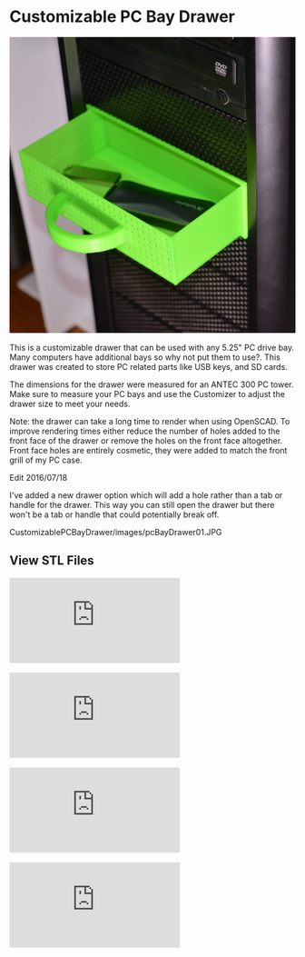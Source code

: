 # Customizable PC Bay Drawer

![Customizable PC Bay Drawer](https://raw.githubusercontent.com/gmelenka/CustomizablePCBayDrawer/master/images/pcBayDrawer01.JPG)

This is a customizable drawer that can be used with any 5.25" PC drive bay. Many computers have additional bays so why not put them to use?. 
This drawer was created to store PC related parts like USB keys, and SD cards.

The dimensions for the drawer were measured for an ANTEC 300 PC tower. 
Make sure to measure your PC bays and use the Customizer to adjust the drawer size to meet your needs.

Note: the drawer can take a long time to render when using OpenSCAD. 
To improve rendering times either reduce the number of holes added to the front face of the drawer or remove the holes on the front face altogether.  
Front face holes are entirely cosmetic, they were added to match the front grill of my PC case.

Edit 2016/07/18

I've added a new drawer option which will add a hole rather than a tab or handle for the drawer. 
This way you can still open the drawer but there won't be a tab or handle that could potentially break off.

 CustomizablePCBayDrawer/images/pcBayDrawer01.JPG 
 
 ## View STL Files
 
![PC Bay Drawer](https://github.com/gmelenka/CustomizablePCBayDrawer/master/pcBayDrawer.stl)

![PC Bay Drawer with Knob Handle](https://github.com/gmelenka/CustomizablePCBayDrawer/master/pcBayDrawer_knobHandle.stl)

![PC Bay Drawer with Tab Handle](https://github.com/gmelenka/CustomizablePCBayDrawer/master/pcBayDrawer_tabHandle.stl)

![PC Bay Drawer Mount](https://github.com/gmelenka/CustomizablePCBayDrawer/blob/master/pcBayDrawer_mount.stl)


